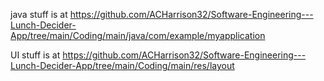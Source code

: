java stuff is at https://github.com/ACHarrison32/Software-Engineering---Lunch-Decider-App/tree/main/Coding/main/java/com/example/myapplication

UI stuff is at https://github.com/ACHarrison32/Software-Engineering---Lunch-Decider-App/tree/main/Coding/main/res/layout
